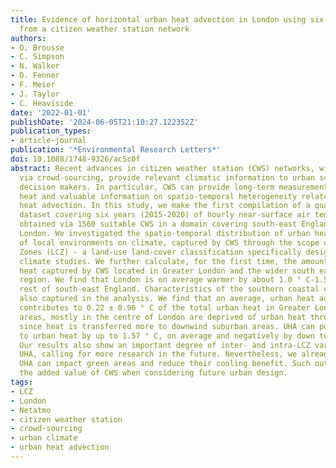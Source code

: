 ```yaml
---
title: Evidence of horizontal urban heat advection in London using six years of data
  from a citizen weather station network
authors:
- O. Brousse
- C. Simpson
- N. Walker
- D. Fenner
- F. Meier
- J. Taylor
- C. Heaviside
date: '2022-01-01'
publishDate: '2024-06-05T21:10:27.122352Z'
publication_types:
- article-journal
publication: '*Environmental Research Letters*'
doi: 10.1088/1748-9326/ac5c0f
abstract: Recent advances in citizen weather station (CWS) networks, with data accessible
  via crowd-sourcing, provide relevant climatic information to urban scientists and
  decision makers. In particular, CWS can provide long-term measurements of urban
  heat and valuable information on spatio-temporal heterogeneity related to horizontal
  heat advection. In this study, we make the first compilation of a quasi-climatologic
  dataset covering six years (2015-2020) of hourly near-surface air temperature measurements
  obtained via 1560 suitable CWS in a domain covering south-east England and Greater
  London. We investigated the spatio-temporal distribution of urban heat and the influences
  of local environments on climate, captured by CWS through the scope of Local Climate
  Zones (LCZ) - a land-use land-cover classification specifically designed for urban
  climate studies. We further calculate, for the first time, the amount of advected
  heat captured by CWS located in Greater London and the wider south east England
  region. We find that London is on average warmer by about 1.0 ° C-1.5 ° C than the
  rest of south-east England. Characteristics of the southern coastal climate are
  also captured in the analysis. We find that on average, urban heat advection (UHA)
  contributes to 0.22 ± 0.96 ° C of the total urban heat in Greater London. Certain
  areas, mostly in the centre of London are deprived of urban heat through advection
  since heat is transferred more to downwind suburban areas. UHA can positively contribute
  to urban heat by up to 1.57 ° C, on average and negatively by down to -1.21 ° C.
  Our results also show an important degree of inter- and intra-LCZ variability in
  UHA, calling for more research in the future. Nevertheless, we already find that
  UHA can impact green areas and reduce their cooling benefit. Such outcomes show
  the added value of CWS when considering future urban design.
tags:
- LCZ
- London
- Netatmo
- citizen weather station
- crowd-sourcing
- urban climate
- urban heat advection
---
```


